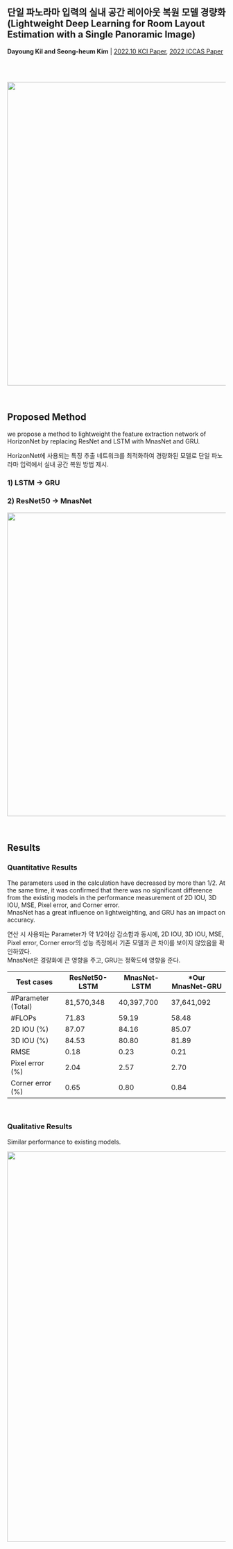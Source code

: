 ## 단일 파노라마 입력의 실내 공간 레이아웃 복원 모델 경량화<br>(Lightweight Deep Learning for Room Layout Estimation with a Single Panoramic Image)



<b>Dayoung Kil and Seong-heum Kim</b> | [2022.10 KCI Paper](https://www.kci.go.kr/kciportal/ci/sereArticleSearch/ciSereArtiView.kci?sereArticleSearchBean.artiId=ART002884719), [2022 ICCAS Paper](https://ieeexplore.ieee.org/document/10003901)

<!-- <img alt="Html" src ="https://img.shields.io/badge/Dayoung Kil, Seong heum Kim-2022.10 KCI Paper-lightblue?style=for-the-badge"/>    <img alt="Html" src ="https://img.shields.io/badge/Dayoung Kil, Seong heum Kim-2022 ICCAS Paper-lightblue?style=for-the-badge"/> -->
<br>

<!--
<b>기존 연구</b> | [sunset1995 연구](https://github.com/sunset1995/HorizonNet)
-->

<br>

<p align="center">
<img src="https://user-images.githubusercontent.com/53934639/185854627-a5ef3eb3-29df-4a34-8896-25c7776c4e58.png" style="width:700px"></p>

<!--
<p align="center">
<img src="https://user-images.githubusercontent.com/53934639/185854576-e3e51c21-f31a-43f2-ba65-baba2f78382b.png" style="width:700px"></p>
-->



<br>

<!--
##  HorizonNet

- Manhattan World 가정을 이용하여 일반적인 RGB 카메라로 촬영된 파노라마 사진 한 장으로 3D 실내 공간을 복원하는 기술

#### 1) 전처리
입력으로 받은 파노라마 사진을 수직 보정하여 소식점과 edge를 찾는다.

#### 2) 특징 추출
ResNet50과 LSTM을 이용하여 훈련된 모델로 사진의 특징을 추출하여 천장-벽 경계, 바닥-벽 경계, 벽-벽 경계가 표시된 1D 레이아웃을 도출한다.

#### 3) Post-processing
Manhattan World 가정으로 바닥과 천장, 벽면을 복구한다. (천장-바닥 거리를 계산한 후 벽면을 복구)

![image](https://user-images.githubusercontent.com/53934639/185855921-a825a842-8bd7-4edb-aeb6-1ed42a78983e.png)
-->



## Proposed Method
we propose a method to lightweight the feature extraction network of HorizonNet by replacing ResNet and LSTM with MnasNet and GRU.

HorizonNet에 사용되는 특징 추출 네트워크를 최적화하여 경량화된 모델로 단일 파노라마 입력에서 실내 공간 복원 방법 제시.

### 1) LSTM -> GRU

### 2) ResNet50 -> MnasNet


<p align="center">
<img src="https://user-images.githubusercontent.com/53934639/185856174-e3c24a46-1594-4c58-beab-de2db472dfa6.png" style="width:700px"></p>


<br>


## Results
### Quantitative Results

The parameters used in the calculation have decreased by more than 1/2.
At the same time, it was confirmed that there was no significant difference from the existing models in the performance measurement of 2D IOU, 3D IOU, MSE, Pixel error, and Corner error. <br>
MnasNet has a great influence on lightweighting, and GRU has an impact on accuracy.

연산 시 사용되는 Parameter가 약 1/2이상 감소함과 동시에, 2D IOU, 3D IOU, MSE, Pixel error, Corner error의 성능 측정에서 기존 모델과 큰 차이를 보이지 않았음을 확인하였다. <br>
MnasNet은 경량화에 큰 영향을 주고, GRU는 정확도에 영향을 준다.



Test cases|ResNet50-LSTM|MnasNet-LSTM|*Our MnasNet-GRU
--|--|--|--
#Parameter (Total) |81,570,348|40,397,700|37,641,092
#FLOPs|71.83|59.19|58.48
2D IOU (%)|87.07|84.16|85.07
3D IOU (%)|84.53|80.80|81.89
RMSE|0.18|0.23|0.21
Pixel error (%)|2.04|2.57|2.70
Corner error (%)|0.65|0.80|0.84


<br>

### Qualitative Results
Similar performance to existing models.

<p align="center">
<img src="https://user-images.githubusercontent.com/53934639/185856772-e56f87ae-99c5-47ba-83c6-f0c3ecbacd5d.png" style="width:900px"></p>





<br><br>


